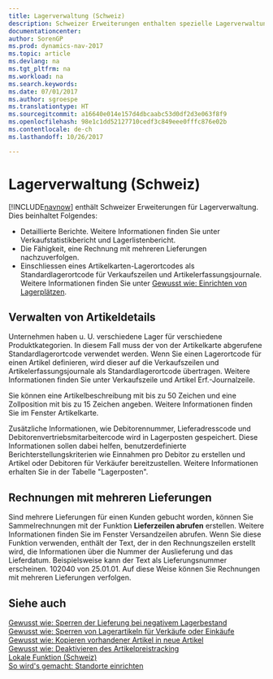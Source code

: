 ```yaml
---
title: Lagerverwaltung (Schweiz)
description: Schweizer Erweiterungen enthalten spezielle Lagerverwaltungsfunktionen.
documentationcenter: 
author: SorenGP
ms.prod: dynamics-nav-2017
ms.topic: article
ms.devlang: na
ms.tgt_pltfrm: na
ms.workload: na
ms.search.keywords: 
ms.date: 07/01/2017
ms.author: sgroespe
ms.translationtype: HT
ms.sourcegitcommit: a16640e014e157d4dbcaabc53d0df2d3e063f8f9
ms.openlocfilehash: 98e1c1dd52127710cedf3c849eee0fffc876e02b
ms.contentlocale: de-ch
ms.lasthandoff: 10/26/2017

---
```

# <a name="swiss-inventory-management"></a>Lagerverwaltung (Schweiz)
[!INCLUDE[navnow](../../includes/navnow_md.md)] enthält Schweizer Erweiterungen für Lagerverwaltung. Dies beinhaltet Folgendes:  

- Detaillierte Berichte.  Weitere Informationen finden Sie unter Verkaufstatistikbericht und Lagerlistenbericht.  
- Die Fähigkeit, eine Rechnung mit mehreren Lieferungen nachzuverfolgen.  
- Einschliessen eines Artikelkarten-Lagerortcodes als Standardlagerortcode für Verkaufszeilen und Artikelerfassungsjournale. Weitere Informationen finden Sie unter [Gewusst wie: Einrichten von Lagerplätzen](../../inventory-how-setup-locations.md). 

## <a name="managing-item-details"></a>Verwalten von Artikeldetails  
Unternehmen haben u. U. verschiedene Lager für verschiedene Produktkategorien. In diesem Fall muss der von der Artikelkarte abgerufene Standardlagerortcode verwendet werden. Wenn Sie einen Lagerortcode für einen Artikel definieren, wird dieser auf die Verkaufszeilen und Artikelerfassungsjournale als Standardlagerortcode übertragen. Weitere Informationen finden Sie unter Verkaufszeile und Artikel Erf.-Journalzeile.  

Sie können eine Artikelbeschreibung mit bis zu 50 Zeichen und eine Zollposition mit bis zu 15 Zeichen angeben. Weitere Informationen finden Sie im Fenster Artikelkarte.  

Zusätzliche Informationen, wie Debitorennummer, Lieferadresscode und Debitorenvertriebsmitarbeitercode wird in Lagerposten gespeichert. Diese Informationen sollen dabei helfen, benutzerdefinierte Berichterstellungskriterien wie Einnahmen pro Debitor zu erstellen und Artikel oder Debitoren für Verkäufer bereitzustellen. Weitere Informationen erhalten Sie in der Tabelle "Lagerposten".  

## <a name="invoices-with-multiple-shipments"></a>Rechnungen mit mehreren Lieferungen  
Sind mehrere Lieferungen für einen Kunden gebucht worden, können Sie Sammelrechnungen mit der Funktion **Lieferzeilen abrufen** erstellen. Weitere Informationen finden Sie im Fenster Versandzeilen abrufen. Wenn Sie diese Funktion verwenden, enthält der Text, der in den Rechnungszeilen erstellt wird, die Informationen über die Nummer der Auslieferung und das Lieferdatum. Beispielsweise kann der Text als Lieferungsnummer erscheinen. 102040 von 25.01.01. Auf diese Weise können Sie Rechnungen mit mehreren Lieferungen verfolgen.  

## <a name="see-also"></a>Siehe auch  
 [Gewusst wie: Sperren der Lieferung bei negativem Lagerbestand](how-to-block-shipment-for-negative-inventory.md)   
 [Gewusst wie: Sperren von Lagerartikeln für Verkäufe oder Einkäufe](how-to-block-inventory-items-for-sales-or-purchases.md)   
 [Gewusst wie: Kopieren vorhandener Artikel in neue Artikel](how-to-copy-existing-items-to-new-items.md)   
 [Gewusst wie: Deaktivieren des Artikelpreistracking](how-to-deactivate-item-cost-tracking.md)   
 [Lokale Funktion (Schweiz)](switzerland-local-functionality.md)   
 [So wird's gemacht: Standorte einrichten](../../inventory-how-setup-locations.md)

